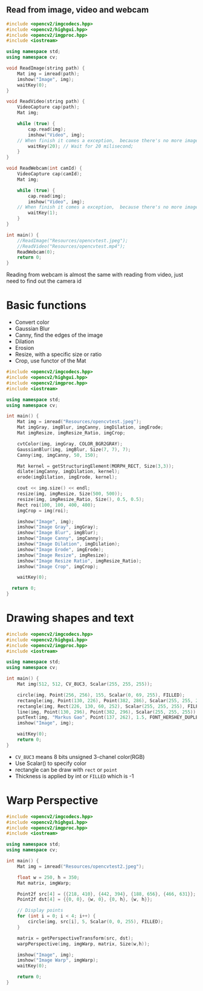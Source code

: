 ## Read from image, video and webcam
```C++
#include <opencv2/imgcodecs.hpp>
#include <opencv2/highgui.hpp>
#include <opencv2/imgproc.hpp>
#include <iostream>

using namespace std;
using namespace cv;

void ReadImage(string path) {
	Mat img = imread(path);
	imshow("Image", img);
	waitKey(0);
}

void ReadVideo(string path) {
	VideoCapture cap(path);
	Mat img;

	while (true) {	
		cap.read(img);
		imshow("Video", img);
    // When finish it comes a exception,  because there's no more image to display at the end of the video;
		waitKey(20); // Wait for 20 milisecond;
	}
}

void ReadWebcam(int camId) {
	VideoCapture cap(camId);
	Mat img;

	while (true) {	
		cap.read(img);
		imshow("Video", img);
    // When finish it comes a exception,  because there's no more image to display at the end of the video;
		waitKey(1);
	}
}

int main() {
	//ReadImage("Resources/opencvtest.jpeg");
	//ReadVideo("Resources/opencvtest.mp4");
	ReadWebcam(0);
	return 0;
}
```
Reading from webcam is almost the same with reading from video, just need to find out the camera id

# Basic functions
- Convert color
- Gaussian Blur
- Canny, find the edges of the image
- Dilation
- Erosion
- Resize, with a specific size or ratio
- Crop, use functor of the Mat
```C++
#include <opencv2/imgcodecs.hpp>
#include <opencv2/highgui.hpp>
#include <opencv2/imgproc.hpp>
#include <iostream>

using namespace std;
using namespace cv;

int main() {
	Mat img = imread("Resources/opencvtest.jpeg");
	Mat imgGray, imgBlur, imgCanny, imgDilation, imgErode;
	Mat imgResize, imgResize_Ratio, imgCrop;

	cvtColor(img, imgGray, COLOR_BGR2GRAY);
	GaussianBlur(img, imgBlur, Size(7, 7), 7);
	Canny(img, imgCanny, 50, 150);

	Mat kernel = getStructuringElement(MORPH_RECT, Size(3,3));
	dilate(imgCanny, imgDilation, kernel);
	erode(imgDilation, imgErode, kernel);

	cout << img.size() << endl;
	resize(img, imgResize, Size(500, 500));
	resize(img, imgResize_Ratio, Size(), 0.5, 0.5);
	Rect roi(100, 100, 400, 400);
	imgCrop = img(roi);

	imshow("Image", img);
	imshow("Image Gray", imgGray);
	imshow("Image Blur", imgBlur);
	imshow("Image Canny", imgCanny);
	imshow("Image Dilation", imgDilation);
	imshow("Image Erode", imgErode);
	imshow("Image Resize", imgResize);
	imshow("Image Resize Ratio", imgResize_Ratio);
	imshow("Image Crop", imgCrop);

	waitKey(0);

  return 0;
}
```
# Drawing shapes and text
```C++
#include <opencv2/imgcodecs.hpp>
#include <opencv2/highgui.hpp>
#include <opencv2/imgproc.hpp>
#include <iostream>

using namespace std;
using namespace cv;

int main() {
	Mat img(512, 512, CV_8UC3, Scalar(255, 255, 255));

	circle(img, Point(256, 256), 155, Scalar(0, 69, 255), FILLED);
	rectangle(img, Point(130, 226), Point(382, 286), Scalar(255, 255, 255), FILLED);
	rectangle(img, Rect(226, 130, 60, 252), Scalar(255, 255, 255), FILLED);
	line(img, Point(130, 296), Point(382, 296), Scalar(255, 255, 255));
	putText(img, "Markus Gao", Point(137, 262), 1.5, FONT_HERSHEY_DUPLEX, Scalar(0, 69, 255), 3);
	imshow("Image", img);

	waitKey(0);
	return 0;
}
```
- `CV_8UC3` means 8 bits unsigned 3-chanel color(RGB)
- Use Scalar() to specify color
- rectangle can be draw with `rect` or `point`
- Thickness is applied by int or `FILLED` which is -1

# Warp Perspective
```C++
#include <opencv2/imgcodecs.hpp>
#include <opencv2/highgui.hpp>
#include <opencv2/imgproc.hpp>
#include <iostream>

using namespace std;
using namespace cv;

int main() {
	Mat img = imread("Resources/opencvtest2.jpeg");

	float w = 250, h = 350;
	Mat matrix, imgWarp;

	Point2f src[4] = {{218, 410}, {442, 394}, {188, 656}, {466, 631}};
	Point2f dst[4] = {{0, 0}, {w, 0}, {0, h}, {w, h}};

	// Display points
	for (int i = 0; i < 4; i++) {
		circle(img, src[i], 5, Scalar(0, 0, 255), FILLED);
	}

	matrix = getPerspectiveTransform(src, dst);
	warpPerspective(img, imgWarp, matrix, Size(w,h));

	imshow("Image", img);
	imshow("Image Warp", imgWarp);
	waitKey(0);

	return 0;
}
```
